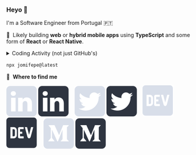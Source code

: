 ### Heyo 👋

I'm a Software Engineer from Portugal 🇵🇹

💙 &nbsp;Likely building **web** or **hybrid mobile apps** using **TypeScript** and some form of **React** or **React Native**.

<details>
<summary>Coding Activity (not just GitHub's)</summary>

### Frequency

[![wakatime](https://wakatime.com/share/@e43c70f4-aa53-43c9-9aaf-800f002e09d8/5e5ba0ab-6993-4550-bf58-e0f08d623586.svg)](https://wakatime.com#gh-dark-mode-only)
[![wakatime](https://wakatime.com/share/@e43c70f4-aa53-43c9-9aaf-800f002e09d8/5f4ea6fe-ea86-49f4-a845-8635f008bf21.svg)](https://wakatime.com#gh-light-mode-only)

### Languages

[![wakatime](https://wakatime.com/share/@e43c70f4-aa53-43c9-9aaf-800f002e09d8/d8c70fae-1078-4284-8060-8cfbcd21465c.svg)](https://wakatime.com#gh-dark-mode-only)
[![wakatime](https://wakatime.com/share/@e43c70f4-aa53-43c9-9aaf-800f002e09d8/7de3d39a-cce5-4529-96f3-4d74238b334d.svg)](https://wakatime.com#gh-light-mode-only)

</details>

```bash
npx jomifepe@latest
```

💬 &nbsp;**Where to find me**

[![linkedin logo](https://raw.githubusercontent.com/jomifepe/jomifepe/main/img/linkedin-light.svg)](https://www.linkedin.com/in/jomifepe#gh-dark-mode-only)
[![linkedin logo](https://raw.githubusercontent.com/jomifepe/jomifepe/main/img/linkedin-dark.svg)](https://www.linkedin.com/in/jomifepe#gh-light-mode-only)
&nbsp;&nbsp;
[![twitter logo](https://raw.githubusercontent.com/jomifepe/jomifepe/main/img/twitter-light.svg)](https://twitter.com/jomifepe#gh-dark-mode-only)
[![twitter logo](https://raw.githubusercontent.com/jomifepe/jomifepe/main/img/twitter-dark.svg)](https://twitter.com/jomifepe#gh-light-mode-only)
&nbsp;&nbsp;
[![dev logo](https://raw.githubusercontent.com/jomifepe/jomifepe/main/img/dev-light.svg)](https://dev.to/jomifepe#gh-dark-mode-only)
[![dev logo](https://raw.githubusercontent.com/jomifepe/jomifepe/main/img/dev-dark.svg)](https://dev.to/jomifepe#gh-light-mode-only)
&nbsp;&nbsp;
[![medium logo](https://raw.githubusercontent.com/jomifepe/jomifepe/main/img/medium-light.svg)](https://medium.com/@jomifepe#gh-dark-mode-only)
[![medium logo](https://raw.githubusercontent.com/jomifepe/jomifepe/main/img/medium-dark.svg)](https://medium.com/@jomifepe#gh-light-mode-only)
